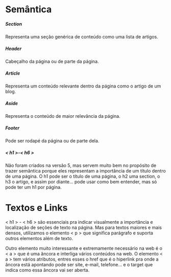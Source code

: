 # Semântica

##### Section

Representa uma seção genérica de conteúdo como uma lista de artigos.

##### Header

Cabeçalho  da página ou de parte da página.

##### Article

Representa um conteúdo relevante dentro da página como o artigo de um blog.

##### Aside

Representa o conteúdo de maior relevância da página.

##### Footer

Pode ser rodapé da página ou de parte dela.

##### < h1 >-< h6 >

Não foram criados na versão 5, mas servem muito bem no propósito de trazer semântica porque eles representam a importância de um título dentro de uma página. O h1 pode ser o título de uma página, o h2 uma section, o h3 o artigo, e assim por diante... pode usar como bem entender, mas só pode ter um h1 por página.

# Textos e Links

< h1 > - < h6 > são essenciais pra indicar visualmente a importância e localização de seções de texto na página. Mas para textos maiores e mais densos, utilizamos o elemento < p > que significa parágrafo e suporta outros elementos além de texto.

Outro elemento muito interessante e extremamente necessário na web é o < a > que é uma âncora e interliga vários conteúdos na web. O elemento < a > tem vários atributos, entres esses o href que é o hiperlink pra onde a âncora está apontando pode ser site, e-mail, telefone... e o target que indica como essa âncora vai ser aberta.